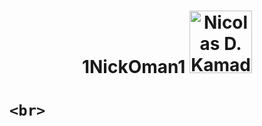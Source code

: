 <!DOCTYPE html>
<html>
    <h1 align="center">
        <b>1NickOman1</b>
        <img src="https://avatars.githubusercontent.com/u/74034273?v=4" alt="Nicolas D. Kamado" width="100" height="100">
    <h1>



    <br>


    
</html>
